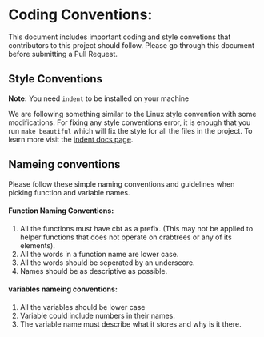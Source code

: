 # Coding Conventions: 

This document includes important coding and style convetions that contributors to this project should follow. Please go through this document before submitting a Pull Request.


## Style Conventions

**Note:** You need `indent` to be installed on your machine 

We are following something similar to the Linux style convention with some modifications. For fixing any style conventions error, it is enough that you run `make beautiful` which will fix the style for all the files in the project. To learn more visit the [indent docs page](https://www.gnu.org/software/indent/manual/indent.html#SEC2). 


## Nameing conventions 

Please follow these simple naming conventions and guidelines when picking function and variable names. 


#### Function Naming Conventions: 

1. All the functions must have cbt as a prefix. (This may not be applied to helper functions that does not operate on crabtrees or any of its elements).
2. All the words in a function name are lower case.
3. All the words should be seperated by an underscore.
4. Names should be as descriptive as possible. 


#### variables nameing conventions: 

1. All the variables should be lower case
2. Variable could include numbers in their names. 
3. The variable name must describe what it stores and why is it there.